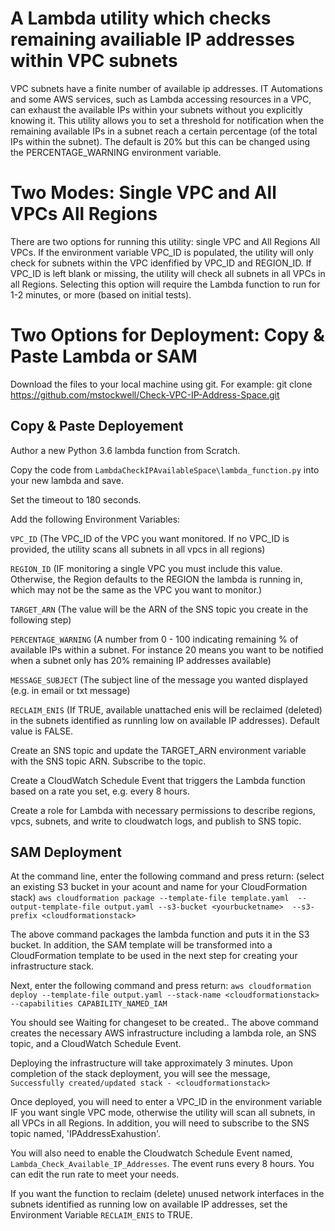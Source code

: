 # A Lambda utility which checks remaining availiable IP addresses within VPC subnets

VPC subnets have a finite number of available ip addresses.  IT Automations and some AWS services, such as Lambda accessing resources in a VPC, can exhaust the
available IPs within your subnets without you explicitly knowing it. This utility allows you to set a threshold for notification when the remaining available IPs in a subnet reach a certain percentage (of the total IPs within the subnet). 
The default is 20% but this can be changed using the PERCENTAGE_WARNING environment variable.  

# Two Modes: Single VPC and All VPCs All Regions
There are two options for running this utility: single VPC and All Regions All VPCs.  If the environment variable VPC_ID is populated,
the utility will only check for subnets within the VPC idenfified by VPC_ID and REGION_ID.  If VPC_ID is left blank or missing, the utility will
check all subnets in all VPCs in all Regions.  Selecting this option will require the Lambda function to run for 1-2 minutes, or more
(based on initial tests).

# Two Options for Deployment: Copy & Paste Lambda or SAM
Download the files to your local machine using git.  For example: git clone https://github.com/mstockwell/Check-VPC-IP-Address-Space.git

## Copy & Paste Deployement
Author a new Python 3.6 lambda function from Scratch.  

Copy the code from `LambdaCheckIPAvailableSpace\lambda_function.py` into your new lambda and save. 

Set the timeout to 180 seconds. 

Add the following Environment Variables:

`VPC_ID` (The VPC_ID of the VPC you want monitored.  If no VPC_ID is provided, the utility scans all subnets in all vpcs in all regions)

`REGION_ID` (IF monitoring a single VPC you must include this value.  Otherwise, the Region defaults to the REGION the lambda is running in, which may not be the same as the VPC you want to monitor.)

`TARGET_ARN` (The value will be the ARN of the SNS topic you create in the following step)

`PERCENTAGE_WARNING` (A number from 0 - 100 indicating remaining % of available IPs within a subnet.  For instance 20 means you want to be notified when a subnet only has 20% remaining IP addresses available)

`MESSAGE_SUBJECT` (The subject line of the message you wanted displayed (e.g. in email or txt message)

`RECLAIM_ENIS` (If TRUE, available unattached enis will be reclaimed (deleted) in the subnets identified as runnling low on available IP addresses).  Default value is FALSE.

Create an SNS topic and update the TARGET_ARN environment variable with the SNS topic ARN. Subscribe to the topic.

Create a CloudWatch Schedule Event that triggers the Lambda function based on a rate you set, e.g. every 8 hours.

Create a role for Lambda with necessary permissions to describe regions, vpcs, subnets, and write to cloudwatch logs, and publish to SNS topic.

## SAM Deployment
At the command line, enter the following command and press return: (select an existing S3 bucket in your acount and name for your CloudFormation stack)
`aws cloudformation package --template-file template.yaml  --output-template-file output.yaml --s3-bucket <yourbucketname>  --s3-prefix <cloudformationstack>`  

The above command packages the lambda function and puts it in the S3 bucket.  In addition, the SAM template will be transformed into a CloudFormation template to be used in the next step for creating your infrastructure stack.

Next, enter the following command and press return: `aws cloudformation deploy --template-file output.yaml --stack-name <cloudformationstack> --capabilities CAPABILITY_NAMED_IAM`

You should see Waiting for changeset to be created.. 
The above command creates the necessary AWS infrastructure including a lambda role, an SNS topic, and a CloudWatch Schedule Event.  

Deploying the infrastructure will take approximately 3 minutes.  Upon completion of the stack deployment, you will see the message, `Successfully created/updated stack - <cloudformationstack>`

Once deployed, you will need to enter a VPC_ID in the environment variable IF you want single VPC mode, otherwise the utility will scan all subnets, in all VPCs
in all Regions.  In addition, you will need to subscribe to the SNS topic named, 'IPAddressExahustion'.  

You will also need to enable the Cloudwatch Schedule Event named, `Lambda_Check_Available_IP_Addresses`.  The event runs every 8 hours.  You can edit the run rate to meet your needs.

If you want the function to reclaim (delete) unused network interfaces in the subnets identified as running low on available IP addresses, set the Environment
Variable `RECLAIM_ENIS` to TRUE.  